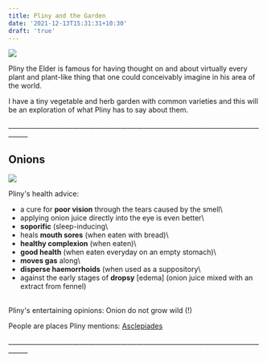 ```yaml
---
title: Pliny and the Garden
date: '2021-12-13T15:31:31+10:30'
draft: 'true'
---
```

![](/images/uploads/caius_plinius_secundus._lithograph_by_dumont._wellcome_v0004718.png)

 Pliny the Elder is famous for having thought on and about virtually every plant and plant-like thing that one could conceivably imagine in his area of the world. 

I have a tiny vegetable and herb garden with common varieties and this will be an exploration of what Pliny has to say about them.

\_\_\_\_\_\_\_\_\_\_\_\_\_\_\_\_\_\_\_\_\_\_\_\_\_\_\_\_\_\_\_\_\_\_\_\_\_\_\_\_\_\_\_\_\_\_\_\_\_\_\_\_\_\_\_\_\_\_\_\_\_\_\_\_\_\_\_\_\_\_\_\_\_\_\_\_\_\_\_\_\_\_\_\_

## Onions 

![](/images/uploads/onion-g98e1c5cb3_640.jpg)

Pliny's health advice: 

+ a cure for **poor vision** through the tears caused by the smell\
+ applying onion juice directly into the eye is even better\
+ **soporific** (sleep-inducing\
+ heals **mouth sores** (when eaten with bread)\
+ **healthy complexion** (when eaten)\
+ **good health** (when eaten everyday on an empty stomach)\
+ **moves gas** along\
+ **disperse haemorrhoids** (when used as a suppository\
+ against the early stages of **dropsy** \[edema] (onion juice mixed with an extract from fennel)

\
Pliny's entertaining opinions: Onion do not grow wild (!)



People are places Pliny mentions: [Asclepiades](https://en.wikipedia.org/wiki/Asclepiades_of_Bithynia)

\_\_\_\_\_\_\_\_\_\_\_\_\_\_\_\_\_\_\_\_\_\_\_\_\_\_\_\_\_\_\_\_\_\_\_\_\_\_\_\_\_\_\_\_\_\_\_\_\_\_\_\_\_\_\_\_\_\_\_\_\_\_\_\_\_\_\_\_\_\_\_\_\_\_\_\_\_\_\_\_\_\_\_\_
